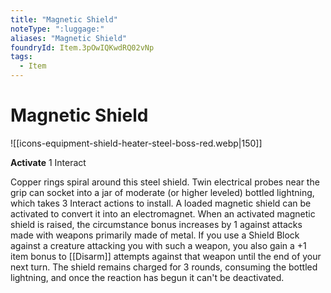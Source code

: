 ```yaml
---
title: "Magnetic Shield"
noteType: ":luggage:"
aliases: "Magnetic Shield"
foundryId: Item.3pOwIQKwdRQ02vNp
tags:
  - Item
---
```


# Magnetic Shield
![[icons-equipment-shield-heater-steel-boss-red.webp|150]]

**Activate** 1 Interact

Copper rings spiral around this steel shield. Twin electrical probes near the grip can socket into a jar of moderate (or higher leveled) bottled lightning, which takes 3 Interact actions to install. A loaded magnetic shield can be activated to convert it into an electromagnet. When an activated magnetic shield is raised, the circumstance bonus increases by 1 against attacks made with weapons primarily made of metal. If you use a Shield Block against a creature attacking you with such a weapon, you also gain a +1 item bonus to [[Disarm]] attempts against that weapon until the end of your next turn. The shield remains charged for 3 rounds, consuming the bottled lightning, and once the reaction has begun it can't be deactivated.
